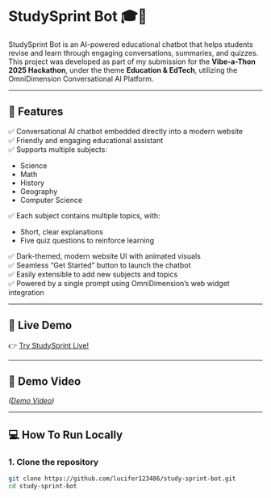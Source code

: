 # StudySprint Bot 🎓🤖

StudySprint Bot is an AI-powered educational chatbot that helps students revise and learn through engaging conversations, summaries, and quizzes. This project was developed as part of my submission for the **Vibe-a-Thon 2025 Hackathon**, under the theme **Education & EdTech**, utilizing the OmniDimension Conversational AI Platform.

---

## 🌟 Features

✅ Conversational AI chatbot embedded directly into a modern website  
✅ Friendly and engaging educational assistant  
✅ Supports multiple subjects:
- Science
- Math
- History
- Geography
- Computer Science

✅ Each subject contains multiple topics, with:
- Short, clear explanations
- Five quiz questions to reinforce learning

✅ Dark-themed, modern website UI with animated visuals  
✅ Seamless “Get Started” button to launch the chatbot  
✅ Easily extensible to add new subjects and topics  
✅ Powered by a single prompt using OmniDimension’s web widget integration

---

## 🚀 Live Demo

👉 [Try StudySprint Live!](https://lucifer123486.github.io/study-sprint-bot/)

---

## 🎥 Demo Video

*([Demo Video](https://www.linkedin.com/posts/mayur-patil-1451ba2b1_hackathon-edtech-ai-activity-7345137222230142976-_QQE?utm_source=social_share_send&utm_medium=android_app&rcm=ACoAAEr1W0UBlZfvtOeMJJpssQIwrAxAz1nbDUM&utm_campaign=copy_link))*

---

## 💻 How To Run Locally

### 1. Clone the repository

```bash
git clone https://github.com/lucifer123486/study-sprint-bot.git
cd study-sprint-bot
